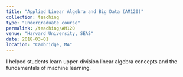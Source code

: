 ```yaml
---
title: "Applied Linear Algebra and Big Data (AM120)"
collection: teaching
type: "Undergraduate course"
permalink: /teaching/AM120
venue: "Harvard University, SEAS"
date: 2018-03-01
location: "Cambridge, MA"
---
```


I helped students learn upper-division linear algebra concepts and the fundamentals of machine learning. 

